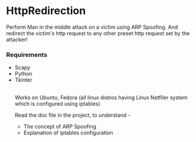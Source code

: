 # HttpRedirection
Perform Man in the middle attack on a victim using ARP Spoofing. And redirect the victim's http request to any other preset http request set by the attacker!

<h3>Requirements</h3>
  <ul><li>Scapy<br>
  <li>Python<br>
  <li>Tkinter<br><br>
  
Works on Ubuntu, Fedora (all linux distros having Linux Netfiler system which is configured using iptables)<br>

Read the doc file in the project, to understand -
<ul>
<li>The concept of ARP Spoofing
<li>Explanation of iptables configuration
</ul>

